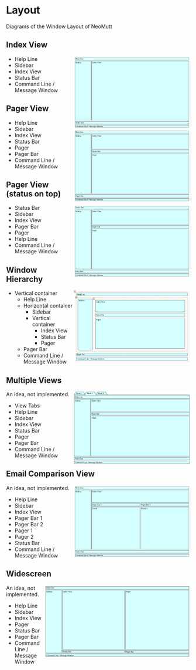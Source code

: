 # Layout

Diagrams of the Window Layout of NeoMutt

## Index View

<img align="right" width="320" height="200" src="neomutt1.svg">

- Help Line
- Sidebar
- Index View
- Status Bar
- Command Line / Message Window

## Pager View

<img align="right" width="320" height="200" src="neomutt2.svg">

- Help Line
- Sidebar
- Index View
- Status Bar
- Pager
- Pager Bar
- Command Line / Message Window

## Pager View (status on top)

<img align="right" width="320" height="200" src="neomutt3.svg">

- Status Bar
- Sidebar
- Index View
- Pager Bar
- Pager
- Help Line
- Command Line / Message Window

## Window Hierarchy

<img align="right" width="320" height="200" src="neomutt4.svg">

- Vertical container
  - Help Line
  - Horizontal container
    - Sidebar
    - Vertical container
      - Index View
      - Status Bar
      - Pager
  - Pager Bar
  - Command Line / Message Window

## Multiple Views

<img align="right" width="320" height="200" src="neomutt5.svg">

An idea, not implemented.

- View Tabs
- Help Line
- Sidebar
- Index View
- Status Bar
- Pager
- Pager Bar
- Command Line / Message Window

## Email Comparison View

<img align="right" width="320" height="200" src="neomutt6.svg">

An idea, not implemented.

- Help Line
- Sidebar
- Index View
- Pager Bar 1
- Pager Bar 2
- Pager 1
- Pager 2
- Status Bar
- Command Line / Message Window

## Widescreen

<img align="right" width="400" height="200" src="neomutt7.svg">

An idea, not implemented.

- Help Line
- Sidebar
- Index View
- Pager
- Status Bar
- Pager Bar
- Command Line / Message Window

